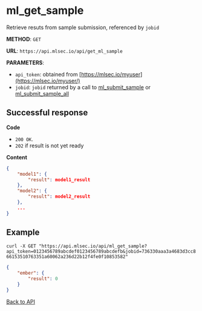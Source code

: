 # ml_get_sample
Retrieve resuts from sample submission, referenced by `jobid`

**METHOD**: `GET`

**URL**: `https://api.mlsec.io/api/get_ml_sample`

**PARAMETERS**: 
* `api_token`: obtained from [https://mlsec.io/myuser](https://mlsec.io/myuser/)
* `jobid`: `jobid` returned by a call to [ml_submit_sample](ml_submit_sample.md) or [ml_submit_sample_all](ml_submit_sample_all.md)

## Successful response
**Code**
* `200 OK`.  
* `202` if result is not yet ready

**Content**
```json
{
    "model1": {
        "result": model1_result
    },
    "model2": {
        "result": model2_result
    },
    ...
}
```


## Example
`curl -X GET "https://api.mlsec.io/api/ml_get_sample?api_token=0123456789abcdef0123456789abcdefb&jobid=736330aaa3a4683d3cc866153510763351a60062a236d22b12f4fe0f10853582"`

```json
{
    "ember": {
        "result": 0
    }
}
```

[Back to API](API.md)